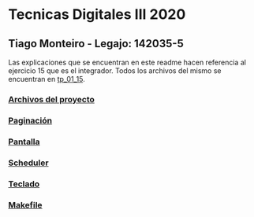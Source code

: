 # Tecnicas Digitales III 2020
	
## Tiago Monteiro - Legajo: 142035-5

Las explicaciones que se encuentran en este readme hacen referencia al ejercicio 15 que es el integrador.
Todos los archivos del mismo se encuentran en [tp_01_15](/tp_01_15).

### [Archivos del proyecto](/doc/archivos.md)

### [Paginación](/doc/paginacion.md)

### [Pantalla](/doc/pantalla.md)

### [Scheduler](/doc/scheduler.md)

### [Teclado](/doc/teclado.md)

### [Makefile](/doc/makefile.md)









